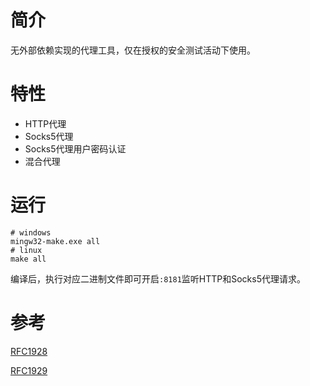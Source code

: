 
# 简介

无外部依赖实现的代理工具，仅在授权的安全测试活动下使用。

# 特性

- HTTP代理
- Socks5代理
- Socks5代理用户密码认证
- 混合代理

# 运行

```shell
# windows
mingw32-make.exe all
# linux
make all
```

编译后，执行对应二进制文件即可开启`:8181`监听HTTP和Socks5代理请求。

# 参考

[RFC1928](https://datatracker.ietf.org/doc/html/rfc1928)

[RFC1929](https://datatracker.ietf.org/doc/html/rfc1929)